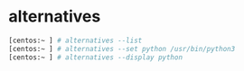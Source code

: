 # alternatives

```bash
[centos:~ ] # alternatives --list
[centos:~ ] # alternatives --set python /usr/bin/python3
[centos:~ ] # alternatives --display python
```
